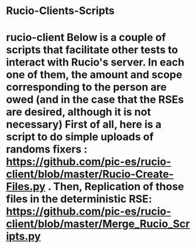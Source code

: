 # Rucio-Clients-Scripts
# rucio-client Below is a couple of scripts that facilitate other tests to interact with Rucio's server. In each one of them, the amount and scope corresponding to the person are owed (and in the case that the RSEs are desired, although it is not necessary)  First of all, here is a script to do simple uploads of randoms fixers : https://github.com/pic-es/rucio-client/blob/master/Rucio-Create-Files.py . Then, Replication of those files in the deterministic RSE: https://github.com/pic-es/rucio-client/blob/master/Merge_Rucio_Scripts.py
